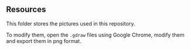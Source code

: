 ## Resources

This folder stores the pictures used in this repository.

To modify them, open the `.gdraw` files using Google Chrome, modify them and export them in png format.